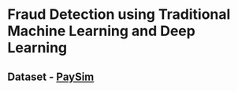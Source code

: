 # Fraud Detection using Traditional Machine Learning and Deep Learning

## Dataset - [PaySim](https://www.kaggle.com/ntnu-testimon/paysim1)
